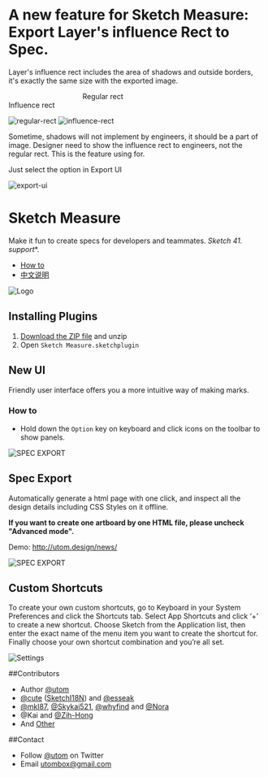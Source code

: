 # A new feature for Sketch Measure: Export Layer's influence Rect to Spec.

Layer's influence rect includes the area of shadows and outside borders, it's exactly the same size with the exported image.

                                      Regular rect                                                                       Influence rect
              
![regular-rect](https://i1.hoopchina.com.cn/blogfile/201702/20/BbsImg148759987287898_400x400big.png)
![influence-rect](https://i1.hoopchina.com.cn/blogfile/201702/20/BbsImg148759987158747_400x399big.png)

Sometime, shadows will not implement by engineers, it should be a part of image. Designer need to show the influence rect to engineers, not the regular rect. This is the feature using for. 

Just select the option in Export UI

![export-ui](https://i1.hoopchina.com.cn/blogfile/201702/20/BbsImg148759897429137_471x602big.png)

# Sketch Measure

Make it fun to create specs for developers and teammates. **Sketch 41.* support**.

- [How to](http://utom.design/measure/how-to.html)
- [中文说明](http://sketch.im/plugins/1)

![Logo](http://utom.design/logo@2x.png)

## Installing Plugins
1. [Download the ZIP file](https://github.com/forestlin1212/sketch-measure/archive/master.zip) and unzip
2. Open `Sketch Measure.sketchplugin`

## New UI
Friendly user interface offers you a more intuitive way of making marks.

### How to
* Hold down the `Option` key on keyboard and click icons on the toolbar to show panels.

![SPEC EXPORT](http://utom.design/ui.png)

## Spec Export
Automatically generate a html page with one click, and inspect all the design details including CSS Styles on it offline.

**If you want to create one artboard by one HTML file, please uncheck "Advanced mode".**

Demo: http://utom.design/news/

![SPEC EXPORT](http://utom.design/export@2x.png)

## Custom Shortcuts
To create your own custom shortcuts, go to Keyboard in your System Preferences and click the Shortcuts tab. Select App Shortcuts and click ‘+’ to create a new shortcut. Choose Sketch from the Application list, then enter the exact name of the menu item you want to create the shortcut for. Finally choose your own shortcut combination and you’re all set.

![Settings](http://sketchshortcuts.com/images/mac@2x.png)

##Contributors
* Author [@utom](http://utom.design)
* [@cute](http://liguangming.com) ([SketchI18N](https://github.com/cute/SketchI18N)) and [@esseak](https://github.com/esseak)
* [@mkl87](https://github.com/mkl87), [@Skykai521](https://github.com/Skykai521), [@whyfind](https://github.com/whyfind) and [@Nora](https://www.behance.net/liyinuo)
* @Kai and [@Zih-Hong](http://zihhonglin.com)
* And [Other](https://github.com/utom/sketch-measure/contributors)

##Contact

* Follow [@utom](http://twitter.com/utom) on Twitter
* Email <utombox@gmail.com>
